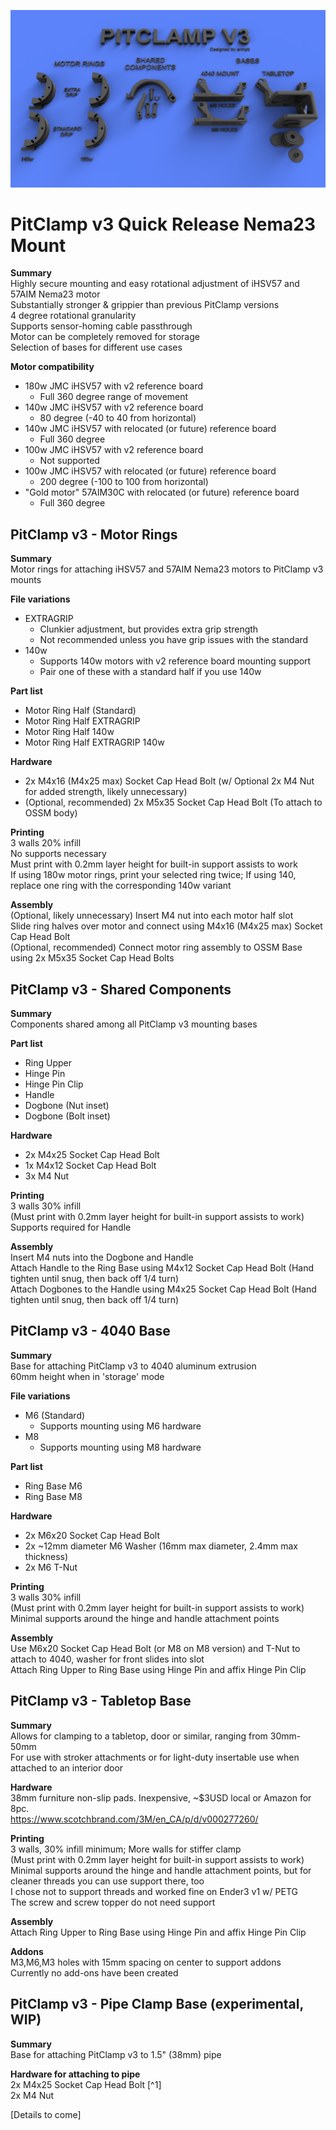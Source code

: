 ![PitClamp v3 README Cover Photo](CoverPhoto.png?raw=true)

# PitClamp v3 Quick Release Nema23 Mount 
**Summary**  
Highly secure mounting and easy rotational adjustment of iHSV57 and 57AIM Nema23 motor  
Substantially stronger & grippier than previous PitClamp versions  
4 degree rotational granularity  
Supports sensor-homing cable passthrough  
Motor can be completely removed for storage  
Selection of bases for different use cases  

**Motor compatibility**  
- 180w JMC iHSV57 with v2 reference board  
  - Full 360 degree range of movement
- 140w JMC iHSV57 with v2 reference board
  - 80 degree (-40 to 40 from horizontal)
- 140w JMC iHSV57 with relocated (or future) reference board
  - Full 360 degree
- 100w JMC iHSV57 with v2 reference board
  - Not supported
- 100w JMC iHSV57 with relocated (or future) reference board
  - 200 degree (-100 to 100 from horizontal) 
- "Gold motor" 57AIM30C with relocated (or future) reference board
  - Full 360 degree


## PitClamp v3 - Motor Rings
**Summary**  
Motor rings for attaching iHSV57 and 57AIM Nema23 motors to PitClamp v3 mounts  

**File variations**  
- EXTRAGRIP
  - Clunkier adjustment, but provides extra grip strength
  - Not recommended unless you have grip issues with the standard
- 140w
  - Supports 140w motors with v2 reference board mounting support
  - Pair one of these with a standard half if you use 140w

**Part list**  
- Motor Ring Half (Standard)
- Motor Ring Half EXTRAGRIP
- Motor Ring Half 140w
- Motor Ring Half EXTRAGRIP 140w

**Hardware**  
- 2x M4x16 (M4x25 max) Socket Cap Head Bolt (w/ Optional 2x M4 Nut for added strength, likely unnecessary)
- (Optional, recommended) 2x M5x35 Socket Cap Head Bolt (To attach to OSSM body)

**Printing**  
3 walls 20% infill  
No supports necessary  
Must print with 0.2mm layer height for built-in support assists to work  
If using 180w motor rings, print your selected ring twice; If using 140, replace one ring with the corresponding 140w variant  

**Assembly**  
(Optional, likely unnecessary) Insert M4 nut into each motor half slot  
Slide ring halves over motor and connect using M4x16 (M4x25 max) Socket Cap Head Bolt  
(Optional, recommended) Connect motor ring assembly to OSSM Base using 2x M5x35 Socket Cap Head Bolts  


## PitClamp v3 - Shared Components
**Summary**  
Components shared among all PitClamp v3 mounting bases

**Part list**
- Ring Upper
- Hinge Pin
- Hinge Pin Clip
- Handle
- Dogbone (Nut inset)
- Dogbone (Bolt inset)

**Hardware**  
- 2x M4x25 Socket Cap Head Bolt
- 1x M4x12 Socket Cap Head Bolt
- 3x M4 Nut

**Printing**  
3 walls 30% infill  
(Must print with 0.2mm layer height for built-in support assists to work)  
Supports required for Handle  

**Assembly**  
Insert M4 nuts into the Dogbone and Handle  
Attach Handle to the Ring Base using M4x12 Socket Cap Head Bolt (Hand tighten until snug, then back off 1/4 turn)  
Attach Dogbones to the Handle using M4x25 Socket Cap Head Bolt (Hand tighten until snug, then back off 1/4 turn)  


## PitClamp v3 - 4040 Base
**Summary**  
Base for attaching PitClamp v3 to 4040 aluminum extrusion  
60mm height when in 'storage' mode  

**File variations**  
- M6 (Standard)
  - Supports mounting using M6 hardware
- M8
  - Supports mounting using M8 hardware

**Part list**  
- Ring Base M6
- Ring Base M8

**Hardware**  
- 2x M6x20 Socket Cap Head Bolt
- 2x ~12mm diameter M6 Washer (16mm max diameter, 2.4mm max thickness)
- 2x M6 T-Nut

**Printing**  
3 walls 30% infill  
(Must print with 0.2mm layer height for built-in support assists to work)  
Minimal supports around the hinge and handle attachment points  

**Assembly**  
Use M6x20 Socket Cap Head Bolt (or M8 on M8 version) and T-Nut to attach to 4040, washer for front slides into slot  
Attach Ring Upper to Ring Base using Hinge Pin and affix Hinge Pin Clip  


## PitClamp v3 - Tabletop Base  
**Summary**  
Allows for clamping to a tabletop, door or similar, ranging from 30mm-50mm  
For use with stroker attachments or for light-duty insertable use when attached to an interior door  

**Hardware**  
38mm furniture non-slip pads. Inexpensive, ~$3USD local or Amazon for 8pc.  
https://www.scotchbrand.com/3M/en_CA/p/d/v000277260/  

**Printing**  
3 walls, 30% infill minimum; More walls for stiffer clamp  
(Must print with 0.2mm layer height for built-in support assists to work)  
Minimal supports around the hinge and handle attachment points, but for cleaner threads you can use support there, too  
I chose not to support threads and worked fine on Ender3 v1 w/ PETG  
The screw and screw topper do not need support  

**Assembly**  
Attach Ring Upper to Ring Base using Hinge Pin and affix Hinge Pin Clip  

**Addons**  
M3,M6,M3 holes with 15mm spacing on center to support addons  
Currently no add-ons have been created  


## PitClamp v3 - Pipe Clamp Base (experimental, WIP)  
**Summary**  
Base for attaching PitClamp v3 to 1.5" (38mm) pipe  

**Hardware for attaching to pipe**  
2x M4x25 Socket Cap Head Bolt [^1]  
2x M4 Nut  

[Details to come]  
